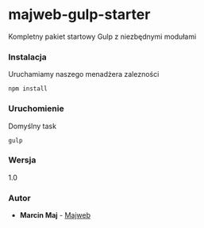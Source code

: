 # majweb-gulp-starter
Kompletny pakiet startowy Gulp z niezbędnymi modułami

### Instalacja

Uruchamiamy naszego menadżera zalezności

```
npm install
```
### Uruchomienie

Domyślny task

```
gulp
```

### Wersja

1.0

### Autor

* **Marcin Maj** - [Majweb](https://github.com/majweb)
